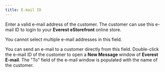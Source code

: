 ```yaml
---
title: E-mail ID
---
```



Enter a valid e-mail address of the customer. The customer can use this  e-mail ID to login to your **Everest eStorefront**  online store.


You cannot select multiple e-mail addresses in this field.


You can send an e-mail to a customer directly from this field. Double-click  the e-mail ID of the customer to open a **New 
 Message** window of **Everest E-mail**.  The "To" field of the e-mail window is populated with the name  of the customer.
